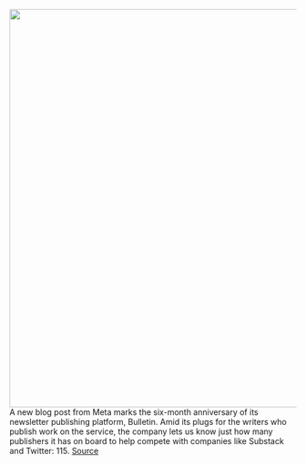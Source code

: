 <img src='https://cdn.vox-cdn.com/thumbor/IHUjduGfctF-JyvRjg4IiA-4Sr4=/0x0:2040x1360/1200x800/filters:focal(857x517:1183x843)/cdn.vox-cdn.com/uploads/chorus_image/image/70302961/acastro_211101_1777_meta_0001.0.jpg' width='700px' /><br/>
A new blog post from Meta marks the six-month anniversary of its newsletter publishing platform, Bulletin. Amid its plugs for the writers who publish work on the service, the company lets us know just how many publishers it has on board to help compete with companies like Substack and Twitter: 115.
<a href='https://www.theverge.com/2021/12/21/22846914/meta-bulletin-six-months-115-users-substack-newsletters-expansion'> Source <a/>